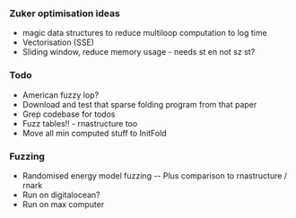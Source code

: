 ### Zuker optimisation ideas
- magic data structures to reduce multiloop computation to log time
- Vectorisation (SSE)
- Sliding window, reduce memory usage - needs st en not sz st?

### Todo
- American fuzzy lop?
- Download and test that sparse folding program from that paper
- Grep codebase for todos
- Fuzz tables!! - rnastructure too
- Move all min computed stuff to InitFold

### Fuzzing
- Randomised energy model fuzzing
-- Plus comparison to rnastructure / rnark
- Run on digitalocean?
- Run on max computer
